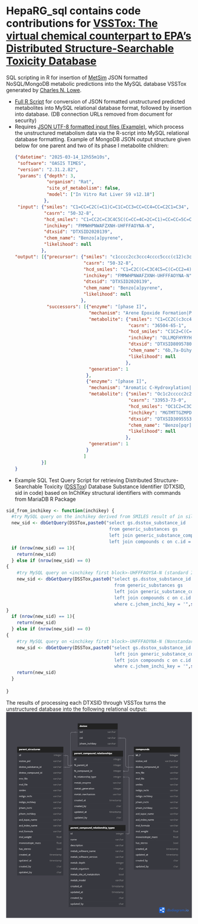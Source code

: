 # HepaRG_sql contains code contributions for [VSSTox: The virtual chemical counterpart to EPA’s Distributed Structure-Searchable Toxicity Database](https://epa.figshare.com/articles/presentation/VSSTox_The_virtual_chemical_counterpart_to_EPA_s_Distributed_Structure-Searchable_Toxicity_Database/24790575?file=43599186)
SQL scripting in R for insertion of [MetSim](https://github.com/lcgroff2/metsim)  JSON formatted NoSQL/MongoDB metabolic predictions into the MySQL database VSSTox generated by [Charles N. Lowe](https://www.linkedin.com/in/charles-lowe-5b78321a3/).

* [Full R Script](https://github.com/lcgroff2/HepaRG_sql/blob/main/parents_load_script_lgroff_redacted.R) for conversion of JSON formatted unstructured predicted metabolites into MySQL relational database format, followed by insertion into database. (DB connection URLs removed from document for security)
* Requires [JSON UTF-8 formatted input files (Example)](https://github.com/lcgroff2/HepaRG_sql/blob/main/predictions/heparg_times_rat_in_vitro_0.json), which process the unstructured metabolism data via the R-script into MySQL relational database formatting. Example of MongoDB JSON output structure given below for one parent and two of its phase I metabolite children:
  ```JSON
  {"datetime": "2025-03-14_12h55m10s",
   "software": "OASIS TIMES",
   "version": "2.31.2.82",
   "params": {"depth": 3,
              "organism": "Rat",
              "site_of_metabolism": false,
              "model": ["In Vitro Rat Liver S9 v12.18"]
             },
   "input": {"smiles": "C1=CC=C2C(=C1)C=C1C=CC3=CC=CC4=CC=C2C1=C34",
             "casrn": "50-32-8",
             "hcd_smiles": "C1=CC2C=C3C4C5C(C=CC=4C=2C=C1)=CC=CC=5C=C3",
             "inchikey": "FMMWHPNWAFZXNH-UHFFFAOYNA-N",
             "dtxsid": "DTXSID2020139",
             "chem_name": "Benzo[a]pyrene",
             "likelihood": null
            },
  "output": [{"precursor": {"smiles": "c1cccc2cc3ccc4cccc5ccc(c12)c3c45",
                            "casrn": "50-32-8",
                            "hcd_smiles": "C1=C2C(C=C3C4C5=C(C=CC2=4)C=CC=C5C=C3)=CC=C1",
                            "inchikey": "FMMWHPNWAFZXNH-UHFFFAOYNA-N",
                            "dtxsid": "DTXSID2020139",
                            "chem_name": "Benzo[a]pyrene",
                            "likelihood": null
                           },
              "successors": [{"enzyme": "[phase I]",
                              "mechanism": "Arene Epoxide Formation|PAH Arene Epoxide Formation",
                              "metabolite": {"smiles": "C1=CC2C(c3cc4ccc5cccc6ccc(c13)c4c56)O2",
                                             "casrn": "36504-65-1",
                                             "hcd_smiles": "C1C2=C(C=C3C4C5=C(C=CC2=4)C=CC=C5C=C3)C2OC2C=1",
                                             "inchikey": "OLLMQFHYRYHKTD-UHFFFAOYNA-N",
                                             "dtxsid": "DTXSID80957806",
                                             "chem_name": "6b,7a-Dihydrobenzo[1,12]tetrapheno[8,9-b]oxirene",
                                             "likelihood": null
                                            },
                              "generation": 1
                             },
                             {"enzyme": "[phase I]",
                              "mechanism": "Aromatic C-Hydroxylation|PAH Aromatic C-Hydroxylation",
                              "metabolite": {"smiles": "Oc1c2ccccc2c2ccc3cccc4ccc1c2c34",
                                             "casrn": "33953-73-0",
                                             "hcd_smiles": "OC1C2=C3C4C(C=C2)=CC=CC=4C=CC3=C2C=1C=CC=C2",
                                             "inchikey": "MGTMTTGZMPDIQS-UHFFFAOYNA-N",
                                             "dtxsid": "DTXSID30955534",
                                             "chem_name": "Benzo[pqr]tetraphen-6-ol",
                                             "likelihood": null
                                            },
                              "generation": 1
                             }
                            ]
            }]
  }
  ```
* Example SQL Test Query Script for retrieving Distributed Structure-Searchable Toxicity ([DSSTox](https://www.sciencedirect.com/science/article/pii/S2468111319300234)) Database Substance Identifier (DTXSID, sid in code) based on InChIKey structural identifiers with commands from MariaDB R Package
```r
sid_from_inchikey <- function(inchikey) {
  #try MySQL query on the inchikey derived from SMILES result of in silico tool:
  new_sid <- dbGetQuery(DSSTox,paste0("select gs.dsstox_substance_id
                                       from generic_substances gs
                                       left join generic_substance_compounds gsc on gsc.fk_generic_substance_id = gs.id
                                       left join compounds c on c.id = gsc.fk_compound_id where c.jchem_inchi_key = '",inchikey,"'"))
  if (nrow(new_sid) == 1){
    return(new_sid)
  } else if (nrow(new_sid) == 0)
{
    #try MySQL query on <inchikey first block>-UHFFFAOYSA-N (standard InChIKey mapping for no stereochemistry - neutral charge):
    new_sid <- dbGetQuery(DSSTox,paste0("select gs.dsstox_substance_id
                                         from generic_substances gs
                                         left join generic_substance_compounds gsc on gsc.fk_generic_substance_id = gs.id
                                         left join compounds c on c.id = gsc.fk_compound_id
                                         where c.jchem_inchi_key = '",str_split(inchikey,"-")[[1]][1],"-UHFFFAOYSA-N'"))
}
  if (nrow(new_sid) == 1){
    return(new_sid)
  } else if (nrow(new_sid) == 0)
{
    #try MySQL query on <inchikey first block>-UHFFFAOYNA-N (Nonstandard InChIKey mapping for no stereochemistry - neutral charge):
    new_sid <- dbGetQuery(DSSTox,paste0("select gs.dsstox_substance_id from generic_substances gs
                                         left join generic_substance_compounds gsc on gsc.fk_generic_substance_id = gs.id
                                         left join compounds c on c.id = gsc.fk_compound_id
                                         where c.jchem_inchi_key = '",str_split(inchikey,"-")[[1]][1],"-UHFFFAOYNA-N'"))
    return(new_sid)
  }

}
```
The results of processing each DTXSID through VSSTox turns the unstructured database into the following relational output:
![](https://github.com/lcgroff2/HepaRG_sql/blob/main/vsstox_er_diagram.png)
